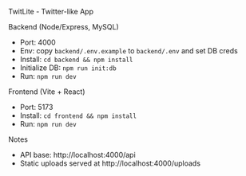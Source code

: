 TwitLite - Twitter-like App

Backend (Node/Express, MySQL)
- Port: 4000
- Env: copy `backend/.env.example` to `backend/.env` and set DB creds
- Install: `cd backend && npm install`
- Initialize DB: `npm run init:db`
- Run: `npm run dev`

Frontend (Vite + React)
- Port: 5173
- Install: `cd frontend && npm install`
- Run: `npm run dev`

Notes
- API base: http://localhost:4000/api
- Static uploads served at http://localhost:4000/uploads


